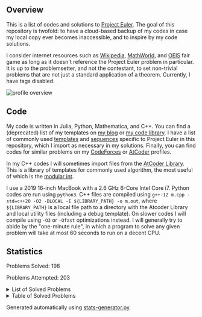 ## Overview

This is a list of codes and solutions to [Project Euler](https://projecteuler.net/). The goal of this repository is twofold: to have a cloud-based backup of my codes in case my local copy ever becomes inaccessible, and to inspire by my code solutions. 

I consider internet resources such as [Wikipedia](https://en.wikipedia.org/wiki/Main_Page), [MathWorld](https://mathworld.wolfram.com/), and [OEIS](https://oeis.org/) fair game as long as it doesn't reference the Project Euler problem in particular. It is up to the problemsetter, and not the contestant, to set non-trivial problems that are not just a standard application of a theorem. Currently, I have tags disabled. 

![profile overview](https://projecteuler.net/profile/dutin.png)

## Code
My code is written in Julia, Python, Mathematica, and C++. You can find a (deprecated) list of my templates on [my blog](https://dustin-miao.github.io/) or [my code library](https://dustin-miao.github.io/library/). I have a list of commonly used [templates](library/templates) and [sequences](library/generators) specific to Project Euler in this repository, which I import as necessary in my solutions.  Finally, you can find codes for similar problems on my [CodeForces](https://codeforces.com/profile/dutin) or [AtCoder](https://atcoder.jp/users/dutinmeow) profiles. 

In my C++ codes I will sometimes import files from the [AtCoder Library](https://atcoder.github.io/ac-library/production/document_en/index.html). This is a library of templates for commonly used algorithm, the most useful of which is the [modular int](https://atcoder.github.io/ac-library/production/document_en/modint.html). 

I use a 2019 16-inch MacBook with a 2.6 GHz 6-Core Intel Core i7. Python codes are run using `python3`. C++ files are  compiled using `g++-12 m.cpp -std=c++20 -O2 -DLOCAL -I ${LIBRARY_PATH} -o m.out`, where `${LIBRARY_PATH}` is a local file path to a directory with the Atcoder Library and local utility files (including a debug template). On slower codes I will compile using `-O3` or `-Ofast` optimizations instead. I will generally try to abide by the "one-minute rule", in which a program to solve any given problem will take at most 60 seconds to run on a decent CPU. 

## Statistics


Problems Solved: 198

Problems Attempted: 203

<details><summary>List of Solved Problems</summary>

- [1: Multiples of 3 or 5](problems/0001-multiples-of-3-or-5)
- [2: Even fibonacci numbers](problems/0002-even-fibonacci-numbers)
- [3: Largest prime factor](problems/0003-largest-prime-factor)
- [4: Largest palindrome product](problems/0004-largest-palindrome-product)
- [5: Smallest multiple](problems/0005-smallest-multiple)
- [6: Sum square difference](problems/0006-sum-square-difference)
- [7: 10001st prime](problems/0007-10001st-prime)
- [8: Largest product in a series](problems/0008-largest-product-in-a-series)
- [9: Special pythagorean triple](problems/0009-special-pythagorean-triple)
- [10: Summation of primes](problems/0010-summation-of-primes)
- [11: Largest product in a grid](problems/0011-largest-product-in-a-grid)
- [12: Highly divisible triangular number](problems/0012-highly-divisible-triangular-number)
- [13: Large sum](problems/0013-large-sum)
- [14: Longest collatz sequence](problems/0014-longest-collatz-sequence)
- [15: Lattice paths](problems/0015-lattice-paths)
- [16: Power digit sum](problems/0016-power-digit-sum)
- [17: Number letter counts](problems/0017-number-letter-counts)
- [18: Maximum path sum I](problems/0018-maximum-path-sum-i)
- [19: Counting sundays](problems/0019-counting-sundays)
- [20: Factorial digit sum](problems/0020-factorial-digit-sum)
- [21: Amicable numbers](problems/0021-amicable-numbers)
- [22: Names score](problems/0022-names-score)
- [23: Non abundant sums](problems/0023-non-abundant-sums)
- [24: Lexicographic permutations](problems/0024-lexicographic-permutations)
- [25: 1000 digit fibonacci number](problems/0025-1000-digit-fibonacci-number)
- [26: Reciprocal cycles](problems/0026-reciprocal-cycles)
- [27: Quadratic primes](problems/0027-quadratic-primes)
- [28: Number spiral diagonals](problems/0028-number-spiral-diagonals)
- [29: Distinct powers](problems/0029-distinct-powers)
- [30: Digit fifth powers](problems/0030-digit-fifth-powers)
- [31: Coin sums](problems/0031-coin-sums)
- [32: Pandigital products](problems/0032-pandigital-products)
- [33: Digit cancelling fractions](problems/0033-digit-cancelling-fractions)
- [34: Digit factorials](problems/0034-digit-factorials)
- [35: Circular primes](problems/0035-circular-primes)
- [36: Double base polindrome](problems/0036-double-base-polindrome)
- [37: Truncatable primes](problems/0037-truncatable-primes)
- [38: Pandigital multiples](problems/0038-pandigital-multiples)
- [39: Integer right triangles](problems/0039-integer-right-triangles)
- [40: Champernownes constant](problems/0040-champernownes-constant)
- [41: Pandigital prime](problems/0041-pandigital-prime)
- [42: Coded triangle numbers](problems/0042-coded-triangle-numbers)
- [43: Sub string divisibility](problems/0043-sub-string-divisibility)
- [44: Pentagon numbers](problems/0044-pentagon-numbers)
- [45: Triangular pentagonal and hexagonal](problems/0045-triangular-pentagonal-and-hexagonal)
- [46: Goldbacks other conjecture](problems/0046-goldbacks-other-conjecture)
- [47: Distinct prime factors](problems/0047-distinct-prime-factors)
- [48: Self powers](problems/0048-self-powers)
- [49: Prime permutations](problems/0049-prime-permutations)
- [50: Consecutive prime sum](problems/0050-consecutive-prime-sum)
- [51: Prime digit replacements](problems/0051-prime-digit-replacements)
- [52: Permuted multiples](problems/0052-permuted-multiples)
- [53: Combinatoric selections](problems/0053-combinatoric-selections)
- [54: Poker hands](problems/0054-poker-hands)
- [55: Lychrel numbers](problems/0055-lychrel-numbers)
- [56: Powerful digit sum](problems/0056-powerful-digit-sum)
- [57: Square roots convergents](problems/0057-square-roots-convergents)
- [58: Spiral primes](problems/0058-spiral-primes)
- [59: Xor decryption](problems/0059-xor-decryption)
- [60: Prime pair sets](problems/0060-prime-pair-sets)
- [61: Cyclical figurate numbers](problems/0061-cyclical-figurate-numbers)
- [62: Cubic permutations](problems/0062-cubic-permutations)
- [63: Powerful digits count](problems/0063-powerful-digits-count)
- [64: Odd period square roots](problems/0064-odd-period-square-roots)
- [65: Convergents of e](problems/0065-convergents-of-e)
- [66: Diophantine equation](problems/0066-diophantine-equation)
- [67: Maximum path sum II](problems/0067-maximum-path-sum-ii)
- [68: Magic 5 gon ring](problems/0068-magic-5-gon-ring)
- [69: Totient maximum](problems/0069-totient-maximum)
- [70: Totient permutation](problems/0070-totient-permutation)
- [71: Ordered fractions](problems/0071-ordered-fractions)
- [72: Counting fractions](problems/0072-counting-fractions)
- [73: Counting fractions in a range](problems/0073-counting-fractions-in-a-range)
- [74: Digit factorial chains](problems/0074-digit-factorial-chains)
- [75: Singular integer right triangles](problems/0075-singular-integer-right-triangles)
- [76: Counting summations](problems/0076-counting-summations)
- [77: Prime summations](problems/0077-prime-summations)
- [78: Coin partitions](problems/0078-coin-partitions)
- [79: Password derivation](problems/0079-password-derivation)
- [80: Square root digital expansion](problems/0080-square-root-digital-expansion)
- [81: Path sum two ways](problems/0081-path-sum-two-ways)
- [82: Path sum three ways](problems/0082-path-sum-three-ways)
- [83: Path sum four ways](problems/0083-path-sum-four-ways)
- [85: Counting rectangles](problems/0085-counting-rectangles)
- [86: Cuboid route](problems/0086-cuboid-route)
- [87: Prime power triples](problems/0087-prime-power-triples)
- [89: Roman numerals](problems/0089-roman-numerals)
- [90: Cube digit pairs](problems/0090-cube-digit-pairs)
- [91: Right triangles with integer coordinates](problems/0091-right-triangles-with-integer-coordinates)
- [92: Square digit chains](problems/0092-square-digit-chains)
- [93: Arithmetic expressions](problems/0093-arithmetic-expressions)
- [94: Almost equilateral triangles](problems/0094-almost-equilateral-triangles)
- [95: Amicable chains](problems/0095-amicable-chains)
- [96: Su doku](problems/0096-su-doku)
- [97: Large non mersenne prime](problems/0097-large-non-mersenne-prime)
- [99: Largest exponential](problems/0099-largest-exponential)
- [100: Arranged probability](problems/0100-arranged-probability)
- [101: Optimum polynomial](problems/0101-optimum-polynomial)
- [102: Triangle containment](problems/0102-triangle-containment)
- [103: Special subset sums optimum](problems/0103-special-subset-sums-optimum)
- [104: Pandigital fibonacci ends](problems/0104-pandigital-fibonacci-ends)
- [105: Special subset sum testing](problems/0105-special-subset-sum-testing)
- [107: Minimal network](problems/0107-minimal-network)
- [108: Diophantine reciprocals I](problems/0108-diophantine-reciprocals-i)
- [112: Bouncy numbers](problems/0112-bouncy-numbers)
- [114: Counting block combinations I](problems/0114-counting-block-combinations-i)
- [115: Counting block combinations II](problems/0115-counting-block-combinations-ii)
- [116: Red green or blue tiles](problems/0116-red-green-or-blue-tiles)
- [117: Red green and blue tiles](problems/0117-red-green-and-blue-tiles)
- [119: Digit power sum](problems/0119-digit-power-sum)
- [120: Square remainders](problems/0120-square-remainders)
- [121: Disc game prize fund](problems/0121-disc-game-prize-fund)
- [122: Efficient exponentiation](problems/0122-efficient-exponentiation)
- [123: Prime square remainders](problems/0123-prime-square-remainders)
- [124: Ordered radicals](problems/0124-ordered-radicals)
- [125: Palindromic sums](problems/0125-palindromic-sums)
- [131: Prime cube partnership](problems/0131-prime-cube-partnership)
- [132: Large repunit factors](problems/0132-large-repunit-factors)
- [133: Repunit nonfactors](problems/0133-repunit-nonfactors)
- [134: Prime pair connection](problems/0134-prime-pair-connection)
- [135: Same differences](problems/0135-same-differences)
- [136: Singleton difference](problems/0136-singleton-difference)
- [142: Perfect square collection](problems/0142-perfect-square-collection)
- [145: How many reversible numbers are there below one billion](problems/0145-how-many-reversible-numbers-are-there-below-one-billion)
- [146: Investigating a prime pattern](problems/0146-investigating-a-prime-pattern)
- [148: Exploring pascals triangle](problems/0148-exploring-pascals-triangle)
- [149: Searching for a maximum sum subsequence](problems/0149-searching-for-a-maximum-sum-subsequence)
- [150: Searching a triangular array for a sub triangle having minimum sum](problems/0150-searching-a-triangular-array-for-a-sub-triangle-having-minimum-sum)
- [152: Writing 1 2 as a sum of inverse squares](problems/0152-writing-1-2-as-a-sum-of-inverse-squares)
- [158: Exploring strings for which only one character comes lexicographically after its neighbor to the left](problems/0158-exploring-strings-for-which-only-one-character-comes-lexicographically-after-its-neighbor-to-the-left)
- [164: Numbers for which no three consecutive digits have a sum greater than a given value](problems/0164-numbers-for-which-no-three-consecutive-digits-have-a-sum-greater-than-a-given-value)
- [172: Investigating numbers with few repeated digits](problems/0172-investigating-numbers-with-few-repeated-digits)
- [173: Using up to one million tiles how many different hollow square laminae can be formed](problems/0173-using-up-to-one-million-tiles-how-many-different-hollow-square-laminae-can-be-formed)
- [174: Counting the number of hollow square laminae that can form one two three distinct arrangements](problems/0174-counting-the-number-of-hollow-square-laminae-that-can-form-one-two-three-distinct-arrangements)
- [178: Step numbers](problems/0178-step-numbers)
- [179: Consecutive positive divisors](problems/0179-consecutive-positive-divisors)
- [181: Investigating in how many ways objects of two different colors can be grouped](problems/0181-investigating-in-how-many-ways-objects-of-two-different-colors-can-be-grouped)
- [183: Maximum product of parts](problems/0183-maximum-product-of-parts)
- [185: Number mind](problems/0185-number-mind)
- [186: Connectedness of a network](problems/0186-connectedness-of-a-network)
- [187: Semiprimes](problems/0187-semiprimes)
- [188: The hyperexponentiation of a number](problems/0188-the-hyperexponentiation-of-a-number)
- [189: Tri colouring a triangular grid](problems/0189-tri-colouring-a-triangular-grid)
- [190: Maximising a weighted product](problems/0190-maximising-a-weighted-product)
- [191: Prize strings](problems/0191-prize-strings)
- [197: Investigating the behavior of a recursively defined sequence](problems/0197-investigating-the-behavior-of-a-recursively-defined-sequence)
- [201: Subsets with a unique sum](problems/0201-subsets-with-a-unique-sum)
- [203: Squarefree binomial coefficients](problems/0203-squarefree-binomial-coefficients)
- [204: Generalised hamming numbers](problems/0204-generalised-hamming-numbers)
- [205: Dice game](problems/0205-dice-game)
- [206: Concealed square](problems/0206-concealed-square)
- [211: Divisor square sum](problems/0211-divisor-square-sum)
- [214: Totient chains](problems/0214-totient-chains)
- [218: Perfect right angled triangles](problems/0218-perfect-right-angled-triangles)
- [230: Fibonacci words](problems/0230-fibonacci-words)
- [235: An arithmetic geometric sequence](problems/0235-an-arithmetic-geometric-sequence)
- [243: Resilience](problems/0243-resilience)
- [249: Prime subset sums](problems/0249-prime-subset-sums)
- [258: A lagged fibonacci sequence](problems/0258-a-lagged-fibonacci-sequence)
- [259: Reachable numbers](problems/0259-reachable-numbers)
- [260: Stone game](problems/0260-stone-game)
- [266: Pseudo square root](problems/0266-pseudo-square-root)
- [291: Panaitopol primes](problems/0291-panaitopol-primes)
- [293: Pseudo fortunate numbers](problems/0293-pseudo-fortunate-numbers)
- [294: Sum of digits experience 23](problems/0294-sum-of-digits-experience-23)
- [301: Nim](problems/0301-nim)
- [303: Multiples with small digits](problems/0303-multiples-with-small-digits)
- [304: Primonacci](problems/0304-primonacci)
- [317: Firecracker](problems/0317-firecracker)
- [323: Bitwise or operations on random integers](problems/0323-bitwise-or-operations-on-random-integers)
- [324: Building a tower](problems/0324-building-a-tower)
- [329: Prime frog](problems/0329-prime-frog)
- [337: Totient squarestep sequence](problems/0337-totient-squarestep-sequence)
- [345: Matrix sum](problems/0345-matrix-sum)
- [351: Hexagonal orchards](problems/0351-hexagonal-orchards)
- [357: Prime generating integers](problems/0357-prime-generating-integers)
- [375: Minimum of subsequences](problems/0375-minimum-of-subsequences)
- [378: Triangle triples](problems/0378-triangle-triples)
- [381: Prime k factorial](problems/0381-prime-k-factorial)
- [387: Harshad numbers](problems/0387-harshad-numbers)
- [408: Admissible paths through a grid](problems/0408-admissible-paths-through-a-grid)
- [411: Uphill paths](problems/0411-uphill-paths)
- [429: Sum of squares of unitary divisors](problems/0429-sum-of-squares-of-unitary-divisors)
- [493: Under the rainbow](problems/0493-under-the-rainbow)
- [497: Drunken tower of hanoi](problems/0497-drunken-tower-of-hanoi)
- [500: Problem 500](problems/0500-problem-500)
- [504: Square on the inside](problems/0504-square-on-the-inside)
- [577: Counting hexigons](problems/0577-counting-hexigons)
- [587: Concave triangle](problems/0587-concave-triangle)
- [657: Incomplete words](problems/0657-incomplete-words)
- [686: Powers of two](problems/0686-powers-of-two)
- [700: Eulercoin](problems/0700-eulercoin)
- [710: One million members](problems/0710-one-million-members)
- [800: Hybrid integers](problems/0800-hybrid-integers)
- [808: Reversible prime squares](problems/0808-reversible-prime-squares)
- [816: Shortest distance among points](problems/0816-shortest-distance-among-points)
- [828: Numbers challenge](problems/0828-numbers-challenge)
- [836: A bold proposition](problems/0836-a-bold-proposition)
</details>

<details><summary>Table of Solved Problems</summary>

|<!---->|<!---->|<!---->|<!---->|<!---->|<!---->|<!---->|<!---->|<!---->|<!---->|
|:-----:|:-----:|:-----:|:-----:|:-----:|:-----:|:-----:|:-----:|:-----:|:-----:|
|[1](problems/0001-multiples-of-3-or-5)|[2](problems/0002-even-fibonacci-numbers)|[3](problems/0003-largest-prime-factor)|[4](problems/0004-largest-palindrome-product)|[5](problems/0005-smallest-multiple)|[6](problems/0006-sum-square-difference)|[7](problems/0007-10001st-prime)|[8](problems/0008-largest-product-in-a-series)|[9](problems/0009-special-pythagorean-triple)|[10](problems/0010-summation-of-primes)|
|[11](problems/0011-largest-product-in-a-grid)|[12](problems/0012-highly-divisible-triangular-number)|[13](problems/0013-large-sum)|[14](problems/0014-longest-collatz-sequence)|[15](problems/0015-lattice-paths)|[16](problems/0016-power-digit-sum)|[17](problems/0017-number-letter-counts)|[18](problems/0018-maximum-path-sum-i)|[19](problems/0019-counting-sundays)|[20](problems/0020-factorial-digit-sum)|
|[21](problems/0021-amicable-numbers)|[22](problems/0022-names-score)|[23](problems/0023-non-abundant-sums)|[24](problems/0024-lexicographic-permutations)|[25](problems/0025-1000-digit-fibonacci-number)|[26](problems/0026-reciprocal-cycles)|[27](problems/0027-quadratic-primes)|[28](problems/0028-number-spiral-diagonals)|[29](problems/0029-distinct-powers)|[30](problems/0030-digit-fifth-powers)|
|[31](problems/0031-coin-sums)|[32](problems/0032-pandigital-products)|[33](problems/0033-digit-cancelling-fractions)|[34](problems/0034-digit-factorials)|[35](problems/0035-circular-primes)|[36](problems/0036-double-base-polindrome)|[37](problems/0037-truncatable-primes)|[38](problems/0038-pandigital-multiples)|[39](problems/0039-integer-right-triangles)|[40](problems/0040-champernownes-constant)|
|[41](problems/0041-pandigital-prime)|[42](problems/0042-coded-triangle-numbers)|[43](problems/0043-sub-string-divisibility)|[44](problems/0044-pentagon-numbers)|[45](problems/0045-triangular-pentagonal-and-hexagonal)|[46](problems/0046-goldbacks-other-conjecture)|[47](problems/0047-distinct-prime-factors)|[48](problems/0048-self-powers)|[49](problems/0049-prime-permutations)|[50](problems/0050-consecutive-prime-sum)|
|[51](problems/0051-prime-digit-replacements)|[52](problems/0052-permuted-multiples)|[53](problems/0053-combinatoric-selections)|[54](problems/0054-poker-hands)|[55](problems/0055-lychrel-numbers)|[56](problems/0056-powerful-digit-sum)|[57](problems/0057-square-roots-convergents)|[58](problems/0058-spiral-primes)|[59](problems/0059-xor-decryption)|[60](problems/0060-prime-pair-sets)|
|[61](problems/0061-cyclical-figurate-numbers)|[62](problems/0062-cubic-permutations)|[63](problems/0063-powerful-digits-count)|[64](problems/0064-odd-period-square-roots)|[65](problems/0065-convergents-of-e)|[66](problems/0066-diophantine-equation)|[67](problems/0067-maximum-path-sum-ii)|[68](problems/0068-magic-5-gon-ring)|[69](problems/0069-totient-maximum)|[70](problems/0070-totient-permutation)|
|[71](problems/0071-ordered-fractions)|[72](problems/0072-counting-fractions)|[73](problems/0073-counting-fractions-in-a-range)|[74](problems/0074-digit-factorial-chains)|[75](problems/0075-singular-integer-right-triangles)|[76](problems/0076-counting-summations)|[77](problems/0077-prime-summations)|[78](problems/0078-coin-partitions)|[79](problems/0079-password-derivation)|[80](problems/0080-square-root-digital-expansion)|
|[81](problems/0081-path-sum-two-ways)|[82](problems/0082-path-sum-three-ways)|[83](problems/0083-path-sum-four-ways)||[85](problems/0085-counting-rectangles)|[86](problems/0086-cuboid-route)|[87](problems/0087-prime-power-triples)||[89](problems/0089-roman-numerals)|[90](problems/0090-cube-digit-pairs)|
|[91](problems/0091-right-triangles-with-integer-coordinates)|[92](problems/0092-square-digit-chains)|[93](problems/0093-arithmetic-expressions)|[94](problems/0094-almost-equilateral-triangles)|[95](problems/0095-amicable-chains)|[96](problems/0096-su-doku)|[97](problems/0097-large-non-mersenne-prime)||[99](problems/0099-largest-exponential)|[100](problems/0100-arranged-probability)|
|[101](problems/0101-optimum-polynomial)|[102](problems/0102-triangle-containment)|[103](problems/0103-special-subset-sums-optimum)|[104](problems/0104-pandigital-fibonacci-ends)|[105](problems/0105-special-subset-sum-testing)||[107](problems/0107-minimal-network)|[108](problems/0108-diophantine-reciprocals-i)|||
||[112](problems/0112-bouncy-numbers)||[114](problems/0114-counting-block-combinations-i)|[115](problems/0115-counting-block-combinations-ii)|[116](problems/0116-red-green-or-blue-tiles)|[117](problems/0117-red-green-and-blue-tiles)||[119](problems/0119-digit-power-sum)|[120](problems/0120-square-remainders)|
|[121](problems/0121-disc-game-prize-fund)|[122](problems/0122-efficient-exponentiation)|[123](problems/0123-prime-square-remainders)|[124](problems/0124-ordered-radicals)|[125](problems/0125-palindromic-sums)||||||
|[131](problems/0131-prime-cube-partnership)|[132](problems/0132-large-repunit-factors)|[133](problems/0133-repunit-nonfactors)|[134](problems/0134-prime-pair-connection)|[135](problems/0135-same-differences)|[136](problems/0136-singleton-difference)|||||
||[142](problems/0142-perfect-square-collection)|||[145](problems/0145-how-many-reversible-numbers-are-there-below-one-billion)|[146](problems/0146-investigating-a-prime-pattern)||[148](problems/0148-exploring-pascals-triangle)|[149](problems/0149-searching-for-a-maximum-sum-subsequence)|[150](problems/0150-searching-a-triangular-array-for-a-sub-triangle-having-minimum-sum)|
||[152](problems/0152-writing-1-2-as-a-sum-of-inverse-squares)||||||[158](problems/0158-exploring-strings-for-which-only-one-character-comes-lexicographically-after-its-neighbor-to-the-left)|||
||||[164](problems/0164-numbers-for-which-no-three-consecutive-digits-have-a-sum-greater-than-a-given-value)|||||||
||[172](problems/0172-investigating-numbers-with-few-repeated-digits)|[173](problems/0173-using-up-to-one-million-tiles-how-many-different-hollow-square-laminae-can-be-formed)|[174](problems/0174-counting-the-number-of-hollow-square-laminae-that-can-form-one-two-three-distinct-arrangements)||||[178](problems/0178-step-numbers)|[179](problems/0179-consecutive-positive-divisors)||
|[181](problems/0181-investigating-in-how-many-ways-objects-of-two-different-colors-can-be-grouped)||[183](problems/0183-maximum-product-of-parts)||[185](problems/0185-number-mind)|[186](problems/0186-connectedness-of-a-network)|[187](problems/0187-semiprimes)|[188](problems/0188-the-hyperexponentiation-of-a-number)|[189](problems/0189-tri-colouring-a-triangular-grid)|[190](problems/0190-maximising-a-weighted-product)|
|[191](problems/0191-prize-strings)||||||[197](problems/0197-investigating-the-behavior-of-a-recursively-defined-sequence)||||
|[201](problems/0201-subsets-with-a-unique-sum)||[203](problems/0203-squarefree-binomial-coefficients)|[204](problems/0204-generalised-hamming-numbers)|[205](problems/0205-dice-game)|[206](problems/0206-concealed-square)|||||
|[211](problems/0211-divisor-square-sum)|||[214](problems/0214-totient-chains)||||[218](problems/0218-perfect-right-angled-triangles)|||
||||||||||[230](problems/0230-fibonacci-words)|
|||||[235](problems/0235-an-arithmetic-geometric-sequence)||||||
|||[243](problems/0243-resilience)||||||[249](problems/0249-prime-subset-sums)||
||||||||[258](problems/0258-a-lagged-fibonacci-sequence)|[259](problems/0259-reachable-numbers)|[260](problems/0260-stone-game)|
||||||[266](problems/0266-pseudo-square-root)|||||
||||||||||<br>|
||||||||||<br>|
|[291](problems/0291-panaitopol-primes)||[293](problems/0293-pseudo-fortunate-numbers)|[294](problems/0294-sum-of-digits-experience-23)|||||||
|[301](problems/0301-nim)||[303](problems/0303-multiples-with-small-digits)|[304](problems/0304-primonacci)|||||||
|||||||[317](problems/0317-firecracker)||||
|||[323](problems/0323-bitwise-or-operations-on-random-integers)|[324](problems/0324-building-a-tower)|||||[329](problems/0329-prime-frog)||
|||||||[337](problems/0337-totient-squarestep-sequence)||||
|||||[345](problems/0345-matrix-sum)||||||
|[351](problems/0351-hexagonal-orchards)||||||[357](problems/0357-prime-generating-integers)||||
||||||||||<br>|
|||||[375](problems/0375-minimum-of-subsequences)|||[378](problems/0378-triangle-triples)|||
|[381](problems/0381-prime-k-factorial)||||||[387](problems/0387-harshad-numbers)||||
||||||||||<br>|
||||||||[408](problems/0408-admissible-paths-through-a-grid)|||
|[411](problems/0411-uphill-paths)||||||||||
|||||||||[429](problems/0429-sum-of-squares-of-unitary-divisors)||
||||||||||<br>|
||||||||||<br>|
||||||||||<br>|
||||||||||<br>|
||||||||||<br>|
||||||||||<br>|
|||[493](problems/0493-under-the-rainbow)||||[497](problems/0497-drunken-tower-of-hanoi)|||[500](problems/0500-problem-500)|
||||[504](problems/0504-square-on-the-inside)|||||||
||||||||||<br>|
||||||||||<br>|
||||||||||<br>|
||||||||||<br>|
||||||||||<br>|
||||||||||<br>|
|||||||[577](problems/0577-counting-hexigons)||||
|||||||[587](problems/0587-concave-triangle)||||
||||||||||<br>|
||||||||||<br>|
||||||||||<br>|
||||||||||<br>|
||||||||||<br>|
||||||||||<br>|
|||||||[657](problems/0657-incomplete-words)||||
||||||||||<br>|
||||||||||<br>|
||||||[686](problems/0686-powers-of-two)|||||
||||||||||[700](problems/0700-eulercoin)|
||||||||||[710](problems/0710-one-million-members)|
||||||||||<br>|
||||||||||<br>|
||||||||||<br>|
||||||||||<br>|
||||||||||<br>|
||||||||||<br>|
||||||||||<br>|
||||||||||<br>|
||||||||||[800](problems/0800-hybrid-integers)|
||||||||[808](problems/0808-reversible-prime-squares)|||
||||||[816](problems/0816-shortest-distance-among-points)|||||
||||||||[828](problems/0828-numbers-challenge)|||
||||||[836](problems/0836-a-bold-proposition)|||||
||||||||||<br>|
</details>


Generated automatically using [stats-generator.py](util/stats-generator.py). 

